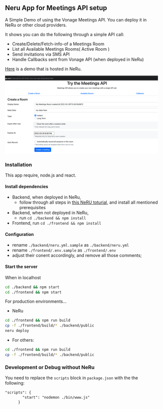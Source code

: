 ## Neru App for Meetings API setup
A Simple Demo of using the Vonage Meetings API. You can deploy it in NeRu or other cloud providers.

It shows you can do the following through a simple API call:
- Create/Delete/Fetch-info-of a Meetings Room
- List all Available Meetings Rooms( Active Room )
- Send invitations via SMS API
- Handle Callbacks sent from Vonage API (when deployed in NeRu) 

[Here](https://api-us.vonage.com/v1/neru/i/neru-b617e2b2-neru-test-app-dev/public/create) is a demo that is hosted in NeRu.

![create a meeting room](screenshots/Screenshot-create-a-meeting-room.png?raw=true "create a meeting room")

### Installation
This app require, node.js and react.
#### Install dependencies
- Backend, when deployed in NeRu, 
   - follow through all steps in [this NeRU toturial](https://vonage-neru.herokuapp.com/neru/tutorials/neru-get-started), and install all mentioned prerequisites
- Backend, when not deployed in NeRu, 
    - run `cd ./backend && npm install`
- Frontend, run `cd ./frontend && npm install`

#### Configuration
 - rename `./backend/neru.yml.sample` as `./backend/neru.yml`
 - rename `./frontend/.env.sample` as `./frontend/.env`
 - adjust their conent accordingly, and remove all those comments;

#### Start the server
When in localhost
```sh
cd ./backend && npm start 
cd ./frontend && npm start
```
For production environments...
- NeRu
```sh
cd ./frontend && npm run build
cp -f ./frontend/build/* ./backend/public
neru deploy
```
- For others:
```sh
cd ./frontend && npm run build
cp -f ./frontend/build/* ./backend/public
```

### Development or Debug without NeRu
You need to replace the `scripts` block in `package.json` with the the following:
```
"scripts": {
        "start": "nodemon ./bin/www.js"
      }
```
